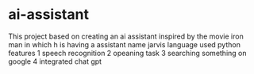 # ai-assistant
This project based on creating an ai assistant inspired by the movie iron man in which h is having a assistant name jarvis 
language used python
features
1 speech recognition
2 opeaning task 
3 searching something on google
4 integrated chat gpt
